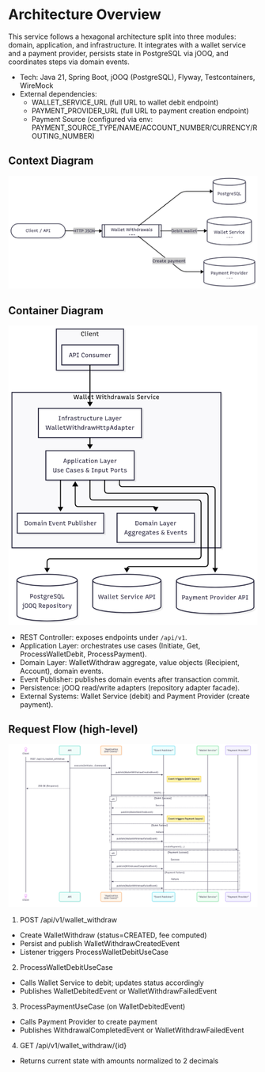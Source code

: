 # Architecture Overview

This service follows a hexagonal architecture split into three modules: domain, application, and infrastructure. It integrates with a wallet service and a payment provider, persists state in PostgreSQL via jOOQ, and coordinates steps via domain events.

- Tech: Java 21, Spring Boot, jOOQ (PostgreSQL), Flyway, Testcontainers, WireMock
- External dependencies:
  - WALLET_SERVICE_URL (full URL to wallet debit endpoint)
  - PAYMENT_PROVIDER_URL (full URL to payment creation endpoint)
  - Payment Source (configured via env: PAYMENT_SOURCE_TYPE/NAME/ACCOUNT_NUMBER/CURRENCY/ROUTING_NUMBER)

## Context Diagram

![context_diagram.png](images/context_diagram.png)


## Container Diagram

![container_diagram.png](images/container_diagram.png)

- REST Controller: exposes endpoints under `/api/v1`.
- Application Layer: orchestrates use cases (Initiate, Get, ProcessWalletDebit, ProcessPayment).
- Domain Layer: WalletWithdraw aggregate, value objects (Recipient, Account), domain events.
- Event Publisher: publishes domain events after transaction commit.
- Persistence: jOOQ read/write adapters (repository adapter facade).
- External Systems: Wallet Service (debit) and Payment Provider (create payment).


## Request Flow (high-level)

![sequence_diagram.png](images/sequence_diagram.png)

1) POST /api/v1/wallet_withdraw
- Create WalletWithdraw (status=CREATED, fee computed)
- Persist and publish WalletWithdrawCreatedEvent
- Listener triggers ProcessWalletDebitUseCase

2) ProcessWalletDebitUseCase
- Calls Wallet Service to debit; updates status accordingly
- Publishes WalletDebitedEvent or WalletWithdrawFailedEvent

3) ProcessPaymentUseCase (on WalletDebitedEvent)
- Calls Payment Provider to create payment
- Publishes WithdrawalCompletedEvent or WalletWithdrawFailedEvent

4) GET /api/v1/wallet_withdraw/{id}
- Returns current state with amounts normalized to 2 decimals

